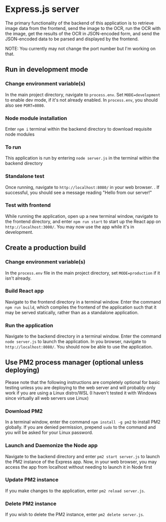 # Express.js server

The primary functionality of the backend of this application is to retrieve image data from the frontend, send the image to the OCR, run the OCR with the image, get the results of the OCR in JSON-encoded form, and send the JSON-encoded data to be parsed and displayed by the frontend.

NOTE: You currently may not change the port number but I'm working on that.

## Run in development mode

### Change environment variable(s)

In the main project directory, navigate to `process.env`. Set `MODE=development` to enable dev mode, if it's not already enabled. In `process.env`, you should also see `PORT=8080`. <!-- If port 8080 is currently busy, you may change it as needed. -->

### Node module installation

Enter `npm i` terminal within the backend directory to download requisite node modules

### To run

This application is run by entering `node server.js` in the terminal within the backend directory

### Standalone test

Once running, navigate to `http://localhost:8080/` in your web browser. <!-- If you changed your port number, simply replace `8080` with your chosen port -->. If successful, you should see a message reading "Hello from our server!"

### Test with frontend

While running the application, open up a new terminal window, navigate to the frontend directory, and enter `npm run start` to start up the React app on `http://localhost:3000/`. You may now use the app while it's in development.

## Create a production build

### Change environment variable(s)

In the `process.env` file in the main project directory, set `MODE=production` if it isn't already. <!-- You may also change the port number as needed. -->

### Build React app

Navigate to the frontend directory in a terminal window. Enter the command `npm run build`, which compiles the frontend of the application such that it may be served statically, rather than as a standalone application.

### Run the application

Navigate to the backend directory in a terminal window. Enter the command `node server.js` to launch the application. In you browser, navigate to `http://localhost:8080/`. <!-- If you changed your port number, simply replace `8080` with your chosen port. --> You should now be able to use the application.

## Use PM2 process manager (optional unless deploying)

Please note that the following instructions are completely optional for basic testing unless you are deploying to the web server and will probably only work if you are using a Linux distro/WSL (I haven't tested it with Windows since virtually all web servers use Linux)

### Download PM2

In a terminal window, enter the command `npm install -g pm2` to install PM2 globally. If you are denied permission, prepend `sudo` to the command and you will be asked for your Linux password.

### Launch and Daemonize the Node app

Navigate to the backend directory and enter `pm2 start server.js` to launch the PM2 instance of the Express app. Now, in your web browser, you may access the app from localhost without needing to launch it in Node first

### Update PM2 instance

If you make changes to the application, enter `pm2 reload server.js`.

### Delete PM2 instance

If you wish to delete the PM2 instance, enter `pm2 delete server.js`.
